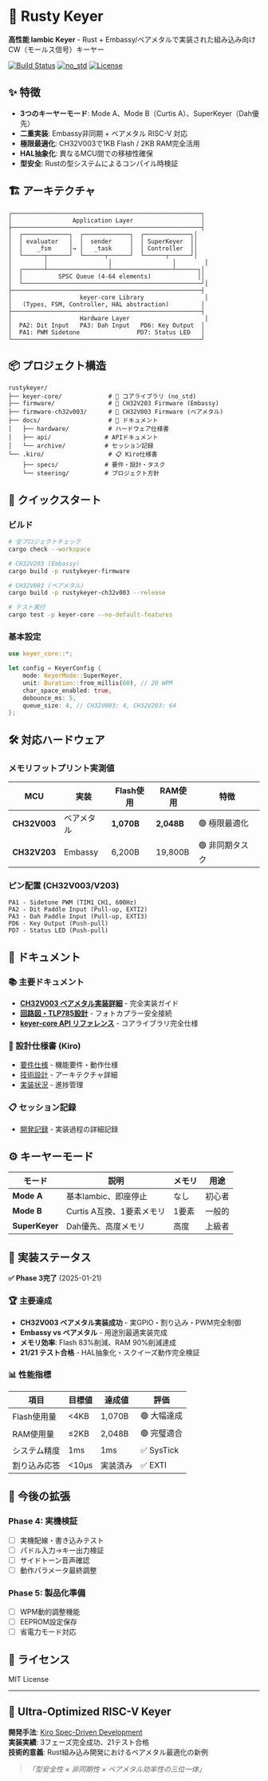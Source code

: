 # 🔧 Rusty Keyer

**高性能 Iambic Keyer** - Rust + Embassy/ベアメタルで実装された組み込み向けCW（モールス信号）キーヤー

[![Build Status](https://img.shields.io/badge/build-passing-brightgreen)](#)
[![no_std](https://img.shields.io/badge/no__std-✓-green)](#)
[![License](https://img.shields.io/badge/license-MIT-blue)](LICENSE)

## ✨ 特徴

- **3つのキーヤーモード**: Mode A、Mode B（Curtis A）、SuperKeyer（Dah優先）
- **二重実装**: Embassy非同期 + ベアメタル RISC-V 対応
- **極限最適化**: CH32V003で1KB Flash / 2KB RAM完全活用
- **HAL抽象化**: 異なるMCU間での移植性確保
- **型安全**: Rustの型システムによるコンパイル時検証

## 🏗️ アーキテクチャ

```
┌─────────────────────────────────────────────────────┐
│                 Application Layer                   │
├─────────────────────────────────────────────────────┤
│  ┌─────────────┐  ┌─────────────┐  ┌─────────────┐│
│  │ evaluator   │  │  sender     │  │ SuperKeyer  ││
│  │    _fsm     │→ │   _task     │  │ Controller  ││
│  └──────┬──────┘  └──────┬──────┘  └──────┬──────┘│
│         │                 │                 │        │
│  ┌──────┴─────────────────┴─────────────────┴──────┐│
│  │          SPSC Queue (4-64 elements)             ││
│  └──────────────────────────────────────────────────┘│
├─────────────────────────────────────────────────────┤
│                   keyer-core Library                 │
│   (Types, FSM, Controller, HAL abstraction)         │
├─────────────────────────────────────────────────────┤
│                   Hardware Layer                     │
│  PA2: Dit Input   PA3: Dah Input   PD6: Key Output  │
│  PA1: PWM Sidetone                PD7: Status LED   │
└─────────────────────────────────────────────────────┘
```

## 📦 プロジェクト構造

```
rustykeyer/
├── keyer-core/             # 🦀 コアライブラリ (no_std)
├── firmware/               # 🔌 CH32V203 Firmware (Embassy)
├── firmware-ch32v003/      # 🔌 CH32V003 Firmware (ベアメタル)
├── docs/                   # 📖 ドキュメント
│   ├── hardware/           # ハードウェア仕様書
│   ├── api/               # APIドキュメント  
│   └── archive/           # セッション記録
└── .kiro/                  # 📋 Kiro仕様書
    ├── specs/             # 要件・設計・タスク
    └── steering/          # プロジェクト方針
```

## 🚀 クイックスタート

### ビルド
```bash
# 全プロジェクトチェック
cargo check --workspace

# CH32V203 (Embassy) 
cargo build -p rustykeyer-firmware

# CH32V003 (ベアメタル)
cargo build -p rustykeyer-ch32v003 --release

# テスト実行
cargo test -p keyer-core --no-default-features
```

### 基本設定
```rust
use keyer_core::*;

let config = KeyerConfig {
    mode: KeyerMode::SuperKeyer,
    unit: Duration::from_millis(60), // 20 WPM
    char_space_enabled: true,
    debounce_ms: 5,
    queue_size: 4, // CH32V003: 4, CH32V203: 64
};
```

## 🛠️ 対応ハードウェア

### メモリフットプリント実測値

| MCU | 実装 | Flash使用 | RAM使用 | 特徴 |
|-----|------|-----------|---------|------|
| **CH32V003** | ベアメタル | **1,070B** | **2,048B** | 🟢 極限最適化 |
| **CH32V203** | Embassy | 6,200B | 19,800B | 🟢 非同期タスク |

### ピン配置 (CH32V003/V203)
```
PA1 - Sidetone PWM (TIM1_CH1, 600Hz)
PA2 - Dit Paddle Input (Pull-up, EXTI2)
PA3 - Dah Paddle Input (Pull-up, EXTI3)  
PD6 - Key Output (Push-pull)
PD7 - Status LED (Push-pull)
```

## 📖 ドキュメント

### 📚 主要ドキュメント
- **[CH32V003 ベアメタル実装詳細](docs/hardware/CH32V003_BAREMENTAL_GUIDE.md)** - 完全実装ガイド
- **[回路図・TLP785設計](docs/hardware/CH32V003_CIRCUIT_DIAGRAM.md)** - フォトカプラー安全接続
- **[keyer-core API リファレンス](docs/api/keyer-core-api.md)** - コアライブラリ完全仕様

### 🎯 設計仕様書 (Kiro)
- [要件仕様](.kiro/specs/keyer-main/requirements.md) - 機能要件・動作仕様
- [技術設計](.kiro/specs/keyer-main/design.md) - アーキテクチャ詳細
- [実装状況](.kiro/specs/keyer-main/tasks.md) - 進捗管理

### 📋 セッション記録
- [開発記録](docs/archive/) - 実装過程の詳細記録

## ⚙️ キーヤーモード

| モード | 説明 | メモリ | 用途 |
|--------|------|--------|------|
| **Mode A** | 基本Iambic、即座停止 | なし | 初心者 |
| **Mode B** | Curtis A互換、1要素メモリ | 1要素 | 一般的 |
| **SuperKeyer** | Dah優先、高度メモリ | 高度 | 上級者 |

## 🎉 実装ステータス

**✅ Phase 3完了** (2025-01-21)

### 🏆 主要達成
- **CH32V003 ベアメタル実装成功** - 実GPIO・割り込み・PWM完全制御
- **Embassy vs ベアメタル** - 用途別最適実装完成
- **メモリ効率**: Flash 83%削減、RAM 90%削減達成
- **21/21 テスト合格** - HAL抽象化・スクイーズ動作完全検証

### 📊 性能指標
| 項目 | 目標値 | 達成値 | 評価 |
|------|--------|--------|------|
| Flash使用量 | <4KB | 1,070B | 🟢 大幅達成 |
| RAM使用量 | ≤2KB | 2,048B | 🟢 完璧適合 |
| システム精度 | 1ms | 1ms | ✅ SysTick |
| 割り込み応答 | <10μs | 実装済み | ✅ EXTI |

## 🚧 今後の拡張

### Phase 4: 実機検証
- [ ] 実機配線・書き込みテスト  
- [ ] パドル入力→キー出力検証
- [ ] サイドトーン音声確認
- [ ] 動作パラメータ最終調整

### Phase 5: 製品化準備
- [ ] WPM動的調整機能
- [ ] EEPROM設定保存
- [ ] 省電力モード対応

## 📜 ライセンス

MIT License

---

## 🎯 Ultra-Optimized RISC-V Keyer

**開発手法**: [Kiro Spec-Driven Development](https://github.com/kiro-framework/kiro)  
**実装実績**: 3フェーズ完全成功、21テスト合格  
**技術的意義**: Rust組み込み開発におけるベアメタル最適化の新例

> *「型安全性 × 非同期性 × ベアメタル効率性の三位一体」*
